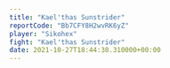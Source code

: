 ```yaml
---
title: "Kael'thas Sunstrider"
reportCode: "Bb7CFY8H2wvRK6yZ"
player: "Sikohex"
fight: "Kael'thas Sunstrider"
date: 2021-10-27T18:44:38.310000+00:00
---
```

